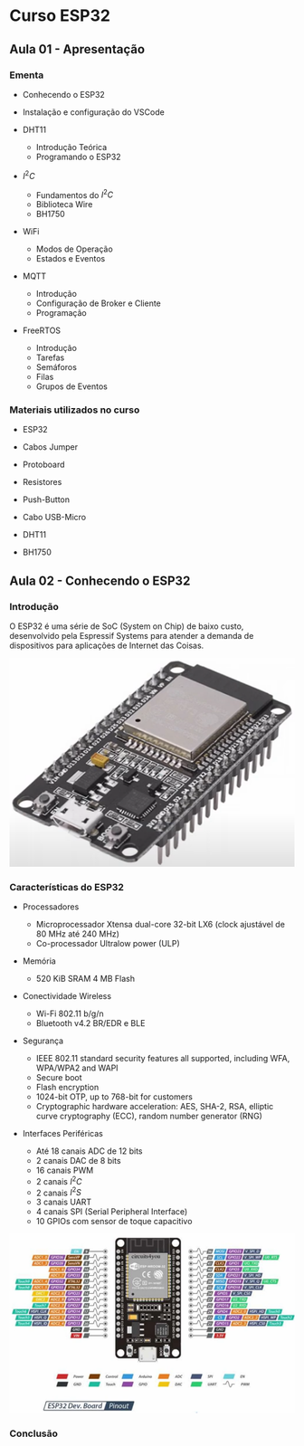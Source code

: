 # Curso ESP32


## Aula 01 - Apresentação

### Ementa

* Conhecendo o ESP32

* Instalação e configuração do VSCode

* DHT11

	- Introdução Teórica
	- Programando o ESP32

* $I^{2}C$

	- Fundamentos do $I^{2}C$
	- Biblioteca Wire
	- BH1750

* WiFi

	- Modos de Operação
	- Estados e Eventos

* MQTT

	- Introdução
	- Configuração de Broker e Cliente
	- Programação

* FreeRTOS

	- Introdução
	- Tarefas
	- Semáforos
	- Filas
	- Grupos de Eventos

### Materiais utilizados no curso

* ESP32

* Cabos Jumper

* Protoboard

* Resistores

* Push-Button

* Cabo USB-Micro

* DHT11

* BH1750

## Aula 02 - Conhecendo o ESP32

### Introdução

O ESP32 é uma série de SoC (System on Chip) de baixo custo, desenvolvido pela Espressif Systems para atender a demanda de dispositivos para aplicações de Internet das Coisas.

![ESP32](https://github.com/ubiratantavares/estudos_sistema_embarcado/blob/main/INPE/ESP32/ESP32.png)

### Características do ESP32

* Processadores

	- Microprocessador Xtensa dual-core 32-bit LX6 (clock ajustável de 80 MHz até 240 MHz)
	- Co-processador Ultralow power (ULP)

* Memória

	- 520 KiB SRAM
	4 MB Flash

* Conectividade Wireless

	- Wi-Fi 802.11 b/g/n
	- Bluetooth v4.2 BR/EDR e BLE

* Segurança

	- IEEE 802.11 standard security features all supported, including WFA, WPA/WPA2 and WAPI
	- Secure boot
	- Flash encryption
	- 1024-bit OTP, up to 768-bit for customers
	- Cryptographic hardware acceleration: AES, SHA-2, RSA, elliptic curve cryptography (ECC), random number generator (RNG)

* Interfaces Periféricas

	- Até 18 canais ADC de 12 bits
	- 2 canais DAC de 8 bits
	- 16 canais PWM
	- 2 canais $I^{2}C$
	- 2 canais $I^{2}S$
	- 3 canais UART
	- 4 canais SPI (Serial Peripheral Interface)
	- 10 GPIOs com sensor de toque capacitivo

![Pinos do ESP32](https://github.com/ubiratantavares/estudos_sistema_embarcado/blob/main/INPE/ESP32/ESP32_PINOS.png)


### Conclusão


